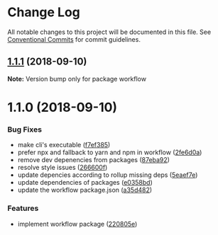# Change Log

All notable changes to this project will be documented in this file.
See [Conventional Commits](https://conventionalcommits.org) for commit guidelines.

<a name="1.1.1"></a>
## [1.1.1](https://github.com/havardh/workflow/compare/workflow@1.1.0...workflow@1.1.1) (2018-09-10)

**Note:** Version bump only for package workflow





<a name="1.1.0"></a>
# 1.1.0 (2018-09-10)


### Bug Fixes

* make cli's executable ([f7ef385](https://github.com/havardh/workflow/commit/f7ef385))
* prefer npx and fallback to yarn and npm in workflow ([2fe6d0a](https://github.com/havardh/workflow/commit/2fe6d0a))
* remove dev depenencies from packages ([87eba92](https://github.com/havardh/workflow/commit/87eba92))
* resolve style issues ([266600f](https://github.com/havardh/workflow/commit/266600f))
* update depencies according to rollup missing deps ([5eaef7e](https://github.com/havardh/workflow/commit/5eaef7e))
* update dependencies of packages ([e0358bd](https://github.com/havardh/workflow/commit/e0358bd))
* update the workflow package.json ([a35d482](https://github.com/havardh/workflow/commit/a35d482))


### Features

* implement workflow package ([220805e](https://github.com/havardh/workflow/commit/220805e))
